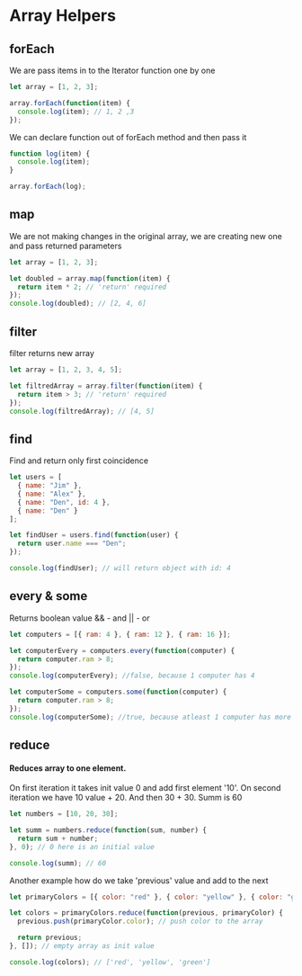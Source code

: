 # Array Helpers

## forEach

We are pass items in to the Iterator function one by one

```javascript
let array = [1, 2, 3];

array.forEach(function(item) {
  console.log(item); // 1, 2 ,3
});
```

We can declare function out of forEach method and then pass it

```javascript
function log(item) {
  console.log(item);
}

array.forEach(log);
```

## map

We are not making changes in the original array, we are creating new one and pass returned parameters

```javascript
let array = [1, 2, 3];

let doubled = array.map(function(item) {
  return item * 2; // 'return' required
});
console.log(doubled); // [2, 4, 6]
```

## filter

filter returns new array

```javascript
let array = [1, 2, 3, 4, 5];

let filtredArray = array.filter(function(item) {
  return item > 3; // 'return' required
});
console.log(filtredArray); // [4, 5]
```

## find

Find and return only first coincidence

```javascript
let users = [
  { name: "Jim" },
  { name: "Alex" },
  { name: "Den", id: 4 },
  { name: "Den" }
];

let findUser = users.find(function(user) {
  return user.name === "Den";
});

console.log(findUser); // will return object with id: 4
```

## every & some

Returns boolean value
&& - and
|| - or

```javascript
let computers = [{ ram: 4 }, { ram: 12 }, { ram: 16 }];

let computerEvery = computers.every(function(computer) {
  return computer.ram > 8;
});
console.log(computerEvery); //false, because 1 computer has 4

let computerSome = computers.some(function(computer) {
  return computer.ram > 8;
});
console.log(computerSome); //true, because atleast 1 computer has more than 8
```

## reduce

#### Reduces array to one element.

On first iteration it takes init value 0 and add first element '10'. On second iteration we have 10 value + 20. And then 30 + 30. Summ is 60

```javascript
let numbers = [10, 20, 30];

let summ = numbers.reduce(function(sum, number) {
  return sum + number;
}, 0); // 0 here is an initial value

console.log(summ); // 60
```

Another example how do we take 'previous' value and add to the next

```javascript
let primaryColors = [{ color: "red" }, { color: "yellow" }, { color: "green" }];

let colors = primaryColors.reduce(function(previous, primaryColor) {
  previous.push(primaryColor.color); // push color to the array

  return previous;
}, []); // empty array as init value

console.log(colors); // ['red', 'yellow', 'green']
```
